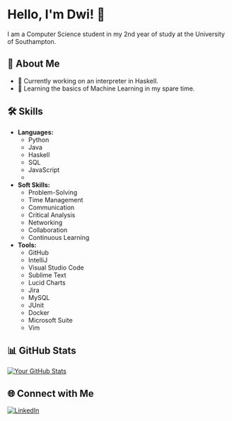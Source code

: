 # Hello, I'm Dwi! 👋

I am a Computer Science student in my 2nd year of study at the University of Southampton.

## 🚀 About Me

- 🔭 Currently working on an interpreter in Haskell.
- 🌱 Learning the basics of Machine Learning in my spare time.

## 🛠️ Skills

- **Languages:**
  - Python
  - Java
  - Haskell
  - SQL
  - JavaScript
  - 
- **Soft Skills:**
  - Problem-Solving
  - Time Management
  - Communication
  - Critical Analysis
  - Networking
  - Collaboration
  - Continuous Learning
- **Tools:**
  - GitHub
  - IntelliJ
  - Visual Studio Code
  - Sublime Text
  - Lucid Charts
  - Jira
  - MySQL
  - JUnit
  - Docker
  - Microsoft Suite
  - Vim

## 📊 GitHub Stats

[![Your GitHub Stats](https://github-readme-stats.vercel.app/api?username=DwijeshD&show_icons=true&count_private=true)](https://github.com/DwijeshD)

## 🌐 Connect with Me

[![LinkedIn](https://img.shields.io/badge/LinkedIn-Connect-blue)](https://www.linkedin.com/in/DwijeshD/)
